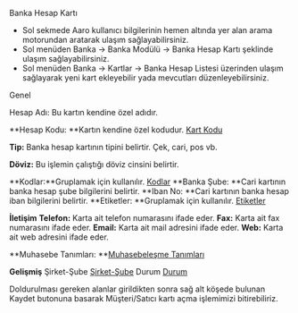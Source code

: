 

Banka Hesap Kartı


- Sol sekmede Aaro kullanıcı bilgilerinin hemen altında yer alan arama motorundan aratarak ulaşım sağlayabilirsiniz.
- Sol menüden Banka -> Banka Modülü -> Banka Hesap Kartı şeklinde ulaşım sağlayabilirsiniz. 
- Sol menüden Banka -> Kartlar -> Banka Hesap Listesi üzerinden ulaşım sağlayarak yeni kart ekleyebilir yada mevcutları düzenleyebilirsiniz.

Genel

Hesap Adı: Bu kartın kendine özel adıdır.

**Hesap Kodu: **Kartın kendine özel kodudur. [Kart Kodu](/TemelOzellikler/KartKodu.md "Hesap Kodu")

**Tip:** Banka hesap kartının tipini belirtir. Çek, cari, pos vb.

**Döviz:** Bu işlemin çalıştığı döviz cinsini belirtir.

**Kodlar:**Gruplamak için kullanılır. [Kodlar](/TemelOzellikler/Kodlar.md "Kodlar")
**Banka Şube: **Cari kartının banka hesap şube bilgilerini belirtir.
**Iban No: **Cari kartının banka hesap iban bilgilerini belirtir.
**Etiketler: **Gruplamak için kullanılır. [Etiketler](/TemelOzellikler/Etiketler.md "Etiketler")

**İletişim** 
**Telefon:** Karta ait telefon numarasını ifade eder.
**Fax:** Karta ait fax numarasını ifade eder.
**Email:** Karta ait mail adresini ifade eder.
**Web:** Karta ait web adresini ifade eder.

**Muhasebe Tanımları: **[Muhasebeleşme Tanımları](/TemelOzellikler/MuhasebelesmeTanimlari.md "Muhasebeleşme Tanımları")

**Gelişmiş** 
Şirket-Şube [Şirket-Şube](/TemelOzellikler/SirketSube.md "Şirket-Şube")
Durum [Durum](/TemelOzellikler/Durum.md "Durum")

Doldurulması gereken alanlar girildikten sonra sağ alt köşede bulunan Kaydet butonuna basarak Müşteri/Satıcı kartı açma işlemimizi bitirebiliriz.
